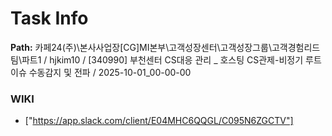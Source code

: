 # Task Info

**Path:** 카페24(주)\본사사업장\[CG]MI본부\고객성장센터\고객성장그룹\고객경험리드팀\파트1 / hjkim10 / [340990] 부천센터 CS대응 관리 _ 호스팅 CS관제-비정기 루트 이슈 수동감지 및 전파 / 2025-10-01_00-00-00

### WIKI
- ["https://app.slack.com/client/E04MHC6QQGL/C095N6ZGCTV"]

